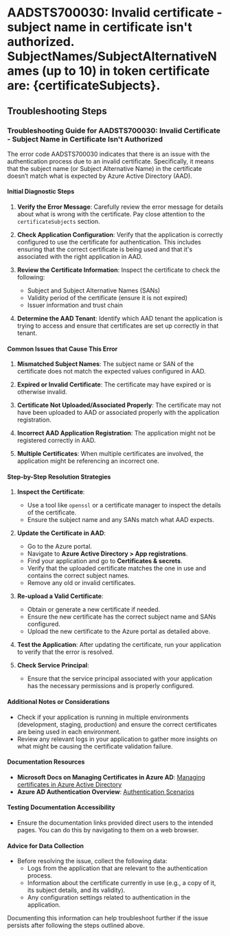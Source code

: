 
# AADSTS700030: Invalid certificate - subject name in certificate isn't authorized. SubjectNames/SubjectAlternativeNames (up to 10) in token certificate are: {certificateSubjects}.


## Troubleshooting Steps
### Troubleshooting Guide for AADSTS700030: Invalid Certificate - Subject Name in Certificate Isn't Authorized

The error code AADSTS700030 indicates that there is an issue with the authentication process due to an invalid certificate. Specifically, it means that the subject name (or Subject Alternative Name) in the certificate doesn’t match what is expected by Azure Active Directory (AAD).

#### Initial Diagnostic Steps

1. **Verify the Error Message**: Carefully review the error message for details about what is wrong with the certificate. Pay close attention to the `certificateSubjects` section.
   
2. **Check Application Configuration**: Verify that the application is correctly configured to use the certificate for authentication. This includes ensuring that the correct certificate is being used and that it's associated with the right application in AAD.

3. **Review the Certificate Information**: Inspect the certificate to check the following:
   - Subject and Subject Alternative Names (SANs)
   - Validity period of the certificate (ensure it is not expired)
   - Issuer information and trust chain

4. **Determine the AAD Tenant**: Identify which AAD tenant the application is trying to access and ensure that certificates are set up correctly in that tenant.

#### Common Issues that Cause This Error

1. **Mismatched Subject Names**: The subject name or SAN of the certificate does not match the expected values configured in AAD.
   
2. **Expired or Invalid Certificate**: The certificate may have expired or is otherwise invalid.

3. **Certificate Not Uploaded/Associated Properly**: The certificate may not have been uploaded to AAD or associated properly with the application registration.

4. **Incorrect AAD Application Registration**: The application might not be registered correctly in AAD.

5. **Multiple Certificates**: When multiple certificates are involved, the application might be referencing an incorrect one.

#### Step-by-Step Resolution Strategies

1. **Inspect the Certificate**:
   - Use a tool like `openssl` or a certificate manager to inspect the details of the certificate.
   - Ensure the subject name and any SANs match what AAD expects.

2. **Update the Certificate in AAD**:
   - Go to the Azure portal.
   - Navigate to **Azure Active Directory > App registrations**.
   - Find your application and go to **Certificates & secrets**.
   - Verify that the uploaded certificate matches the one in use and contains the correct subject names.
   - Remove any old or invalid certificates.

3. **Re-upload a Valid Certificate**:
   - Obtain or generate a new certificate if needed.
   - Ensure the new certificate has the correct subject name and SANs configured.
   - Upload the new certificate to the Azure portal as detailed above.

4. **Test the Application**: After updating the certificate, run your application to verify that the error is resolved.

5. **Check Service Principal**:
   - Ensure that the service principal associated with your application has the necessary permissions and is properly configured.

#### Additional Notes or Considerations

- Check if your application is running in multiple environments (development, staging, production) and ensure the correct certificates are being used in each environment.
- Review any relevant logs in your application to gather more insights on what might be causing the certificate validation failure.
  
#### Documentation Resources

- **Microsoft Docs on Managing Certificates in Azure AD**: [Managing certificates in Azure Active Directory](https://docs.microsoft.com/en-us/azure/active-directory/develop/creating-self-signed-certs)
- **Azure AD Authentication Overview**: [Authentication Scenarios](https://docs.microsoft.com/en-us/azure/active-directory/develop/authentication-scenarios)

#### Testing Documentation Accessibility
- Ensure the documentation links provided direct users to the intended pages. You can do this by navigating to them on a web browser.

#### Advice for Data Collection

- Before resolving the issue, collect the following data:
  - Logs from the application that are relevant to the authentication process.
  - Information about the certificate currently in use (e.g., a copy of it, its subject details, and its validity).
  - Any configuration settings related to authentication in the application.
  
Documenting this information can help troubleshoot further if the issue persists after following the steps outlined above.